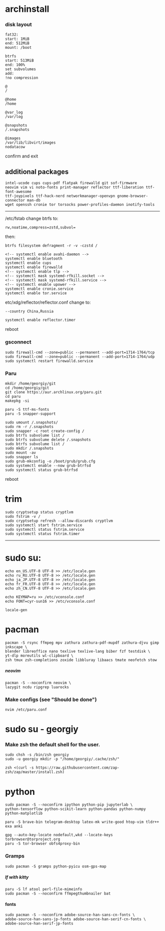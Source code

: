 # archinstall

### disk layout

    fat32:
    start: 1MiB
    end: 512MiB
    mount: /boot

    btrfs
    start: 513MiB
    end: 100%
    set subvolumes
    add:
    !no compression

    @
    /

    @home
    /home

    @var_log
    /var/log

    @snapshots
    /.snapshots

    @images
    /var/lib/libvirt/images
    nodatacow

confirm and exit

## additional packages

    intel-ucode cups cups-pdf flatpak firewalld git sof-firmware
    neovim vim vi noto-fonts print-manager reflector ttf-liberation ttf-font-awesome
    ttf-joypixels ttf-hack-nerd networkmanager-openvpn gnome-browser-connector man-db
    wget openssh cronie tor torsocks power-profiles-daemon inotify-tools

---

/etc/fstab change btrfs to:

    rw,noatime,compress=zstd,subvol=

then:

    btrfs filesystem defragment -r -v -czstd /

    <!-- systemctl enable avahi-daemon -->
    systemctl enable bluetooth
    systemctl enable cups
    systemctl enable firewalld
    <!-- systemctl enable tlp -->
    <!-- systemctl mask systemd-rfkill.socket -->
    <!-- systemctl mask systemd-rfkill.service -->
    <!-- systemctl enable upower -->
    systemctl enable cronie.service
    systemctl enable tor.service

etc/xdg/reflector/reflector.conf change to:

    --country China,Russia

    systemctl enable reflector.timer

reboot

### gsconnect

    sudo firewall-cmd --zone=public --permanent --add-port=1714-1764/tcp
    sudo firewall-cmd --zone=public --permanent --add-port=1714-1764/udp
    sudo systemctl restart firewalld.service

### Paru

    mkdir /home/georgiy/git
    cd /home/georgiy/git
    git clone https://aur.archlinux.org/paru.git
    cd paru
    makepkg -si

    paru -S ttf-ms-fonts
    paru -S snapper-support

    sudo umount /.snapshots/
    sudo rm -r /.snapshots
    sudo snapper -c root create-config /
    sudo btrfs subvolume list /
    sudo btrfs subvolume delete /.snapshots
    sudo btrfs subvolume list /
    sudo mkdir /.snapshots
    sudo mount -av
    sudo snapper ls
    sudo grub-mkconfig -o /boot/grub/grub.cfg
    sudo systemctl enable --now grub-btrfsd
    sudo systemctl status grub-btrfsd

reboot

# trim

    sudo cryptsetup status cryptlvm
    sudo fstrim -v /
    sudo cryptsetup refresh --allow-discards cryptlvm
    sudo systemctl start fstrim.service
    sudo systemctl status fstrim.service
    sudo systemctl status fstrim.timer

----

# sudo su:

    echo en_US.UTF-8 UTF-8 >> /etc/locale.gen
    echo ru_RU.UTF-8 UTF-8 >> /etc/locale.gen
    echo ja_JP.UTF-8 UTF-8 >> /etc/locale.gen
    echo fr_FR.UTF-8 UTF-8 >> /etc/locale.gen
    echo zh_CN.UTF-8 UTF-8 >> /etc/locale.gen

    echo KEYMAP=ru >> /etc/vconsole.conf
    echo FONT=cyr-sun16 >> /etc/vconsole.conf

    locale-gen

# pacman

    pacman -S rsync ffmpeg mpv zathura zathura-pdf-mupdf zathura-djvu gimp inkscape \
    blender libreoffice nano texlive texlive-lang biber fzf testdisk \
    yt-dlp moreutils wl-clipboard \
    zsh tmux zsh-completions zoxide libbluray libaacs tmate neofetch stow

##### neovim

    pacman -S --noconfirm neovim \
    lazygit ncdu ripgrep luarocks

### Make configs (see "Should be done")

    nvim /etc/paru.conf

# sudo su - georgiy

### Make zsh the default shell for the user.

    sudo chsh -s /bin/zsh georgiy
    sudo -u georgiy mkdir -p "/home/georgiy/.cache/zsh/"

    zsh <(curl -s https://raw.githubusercontent.com/zap-zsh/zap/master/install.zsh)

# python

    sudo pacman -S --noconfirm ipython python-pip jupyterlab \
    python-tensorflow python-scikit-learn python-pandas python-numpy python-matplotlib

    paru -S brave-bin telegram-desktop latex-mk write-good htop-vim tldr++ exa anki

    gpg --auto-key-locate nodefault,wkd --locate-keys torbrowser@torproject.org
    paru -S tor-browser obfs4proxy-bin

### Gramps

    sudo pacman -S gramps python-pyicu osm-gps-map

##### lf with kitty

    paru -S lf atool perl-file-mimeinfo
    sudo pacman -S --noconfirm ffmpegthumbnailer bat

#### fonts

    sudo pacman -S --noconfirm adobe-source-han-sans-cn-fonts \
    adobe-source-han-sans-jp-fonts adobe-source-han-serif-cn-fonts \
    adobe-source-han-serif-jp-fonts

